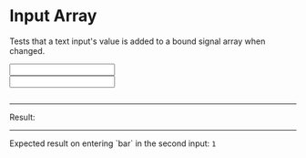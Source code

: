 # Input Array

Tests that a text input's value is added to a bound signal array when changed.

<div data-signals-result="['foo']">
  <input data-bind-result class="input input-bordered" />
  <br>
  <input id="populatable" data-bind-result class="input input-bordered" />
  <pre data-text="JSON.stringify($result)"></pre>
  <hr />
  Result:
  <code id="result" data-text="JSON.stringify($result) === JSON.stringify(['foo','bar']) ? 1 : 0"></code>
  <hr />
  Expected result on entering `bar` in the second input: <code>1</code>
</div>
